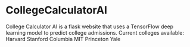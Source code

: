 # CollegeCalculatorAI

College Calculator AI is a flask website that uses a TensorFlow deep learning model to predict college admissions.
Current colleges available:
Harvard
Stanford
Columbia
MIT
Princeton
Yale
